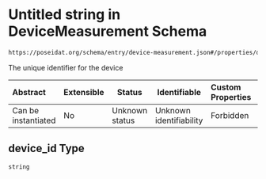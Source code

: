 # Untitled string in DeviceMeasurement Schema

```txt
https://poseidat.org/schema/entry/device-measurement.json#/properties/device_id
```

The unique identifier for the device


| Abstract            | Extensible | Status         | Identifiable            | Custom Properties | Additional Properties | Access Restrictions | Defined In                                                                                |
| :------------------ | ---------- | -------------- | ----------------------- | :---------------- | --------------------- | ------------------- | ----------------------------------------------------------------------------------------- |
| Can be instantiated | No         | Unknown status | Unknown identifiability | Forbidden         | Allowed               | none                | [device-measurement.json\*](schemas/entry/device-measurement.json "open original schema") |

## device_id Type

`string`
